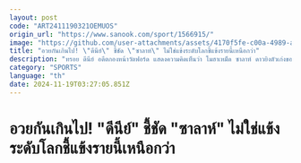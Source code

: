 ```yaml
---
layout: post
code: "ART2411190321OEMUOS"
origin_url: "https://www.sanook.com/sport/1566915/"
image: "https://github.com/user-attachments/assets/4170f5fe-c00a-4989-ac51-db41d58f8933"
title: "อวยกันเกินไป! \"ดีนีย์\" ชี้ชัด \"ซาลาห์\" ไม่ใช่แข้งระดับโลกชี้แข้งรายนี้เหนือกว่า"
description: "ทรอย ดีนีย์ อดีตกองหน้าวัตฟอร์ด แสดงความคิดเห็นว่า โมฮาเหม็ด ซาลาห์ ดาวยิงตัวเก่งของ \"หงส์แดง\" ลิเวอร์พูล ไม่ใช่นักเตะระดับโลกเหมือนกับ วินิซิอุส จูเนียร์ แข้งทีมชาติบราซิล"
category: "SPORTS"
language: "th"
date: 2024-11-19T03:27:05.851Z
---
```


# อวยกันเกินไป! "ดีนีย์" ชี้ชัด "ซาลาห์" ไม่ใช่แข้งระดับโลกชี้แข้งรายนี้เหนือกว่า